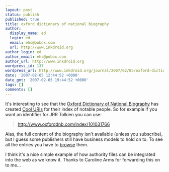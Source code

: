 ```yaml
---
layout: post
status: publish
published: true
title: oxford dictionary of national biography
author:
  display_name: ed
  login: ed
  email: ehs@pobox.com
  url: http://www.inkdroid.org
author_login: ed
author_email: ehs@pobox.com
author_url: http://www.inkdroid.org
wordpress_id: 137
wordpress_url: http://www.inkdroid.org/journal/2007/02/05/oxford-dictionary-of-national-biography/
date: '2007-02-05 12:44:52 +0000'
date_gmt: '2007-02-05 19:44:52 +0000'
tags: []
comments: []
---
```

<p>It's interesting to see that the <a href="http://www.oup.com/oxforddnb">Oxford Dictionary of National Biography</a> has created <a href="http://www.w3.org/Provider/Style/URI">Cool URIs</a> for their index of notable people. So for example if you want an identifier for JRR Tolkien you can use:</p>
<blockquote><p>
<a href="http://www.oxforddnb.com/index/101031766">http://www.oxforddnb.com/index/101031766</a>
</p></blockquote>
<p>Alas, the full content of the biography isn't available (unless you subscribe), but I guess some publishers still have business models to hold on to. To see all the entries you have to <a href="http://www.oup.com/oxforddnb/info/index/browsing/">browse</a> them.</p>
<p>I think it's a nice simple example of how authority files can be integrated into the web as we know it. Thanks to Caroline Arms for forwarding this on to me...</p>
